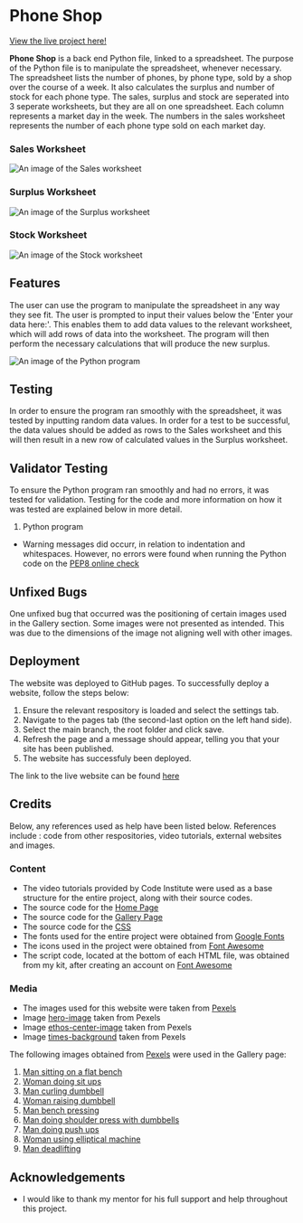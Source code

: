# Phone Shop

[View the live project here!](https://phone-shop-python.herokuapp.com/)

**Phone Shop** is a back end Python file, linked to a spreadsheet. The purpose of the Python file is to manipulate the spreadsheet, whenever necessary. The spreadsheet lists the number of phones, by phone type, sold by a shop over the course of a week. It also calculates the surplus and number of stock for each phone type. The sales, surplus and stock are seperated into 3 seperate worksheets, but they are all on one spreadsheet. Each column represents a market day in the week. The numbers in the sales worksheet represents the number of each phone type sold on each market day.

### Sales Worksheet
![An image of the Sales worksheet](assets/images/Sales%20worksheet.png)

### Surplus Worksheet
![An image of the Surplus worksheet](assets/images/Surplus%20worksheet.png)

### Stock Worksheet
![An image of the Stock worksheet](assets/images/Stock%20worksheet.png)

## Features

The user can use the program to manipulate the spreadsheet in any way they see fit. The user is prompted to input their values below the 'Enter your data here:'. This enables them to add data values to the relevant worksheet, which will add rows of data into the worksheet. The program will then perform the necessary calculations that will produce the new surplus.

![An image of the Python program](assets/images/Python%20Program.png)


## Testing

In order to ensure the program ran smoothly with the spreadsheet, it was tested by inputting random data values. In order for a test to be successful, the data values should be added as rows to the Sales worksheet and this will then result in a new row of calculated values in the Surplus worksheet.

## Validator Testing

To ensure the Python program ran smoothly and had no errors, it was tested for validation. Testing for the code and more information on how it was tested are explained below in more detail.

1. Python program 
-  Warning messages did occurr, in relation to indentation and whitespaces. However, no errors were found when running the Python code on the [PEP8 online check](http://pep8online.com/)


## Unfixed Bugs

One unfixed bug that occurred was the positioning of certain images used in the Gallery section. Some images were not presented as intended. This was due to the dimensions of the image not aligning well with other images.

## Deployment

The website was deployed to GitHub pages. To successfully deploy a website, follow the steps below:

1. Ensure the relevant respository is loaded and select the settings tab.
2. Navigate to the pages tab (the second-last option on the left hand side).
3. Select the main branch, the root folder and click save.
4. Refresh the page and a message should appear, telling you that your site has been published.
5. The website has successfuly been deployed. 

The link to the live website can be found [here](https://mohamed-hagabdalla.github.io/Portfolio-One-New/)


## Credits

Below, any references used as help have been listed below. References include : code from other respositories, video tutorials, external websites and images. 

### Content

- The video tutorials provided by Code Institute were used as a base structure for the entire project, along with their source codes.
- The source code for the [Home Page](https://github.com/Code-Institute-Solutions/love-running-2.0-sourcecode/blob/main/08-responsive-elements/05-responsive-gallery/index.html)
- The source code for the [Gallery Page](https://github.com/Code-Institute-Solutions/love-running-2.0-sourcecode/blob/main/08-responsive-elements/05-responsive-gallery/gallery.html)
- The source code for the [CSS](https://github.com/Code-Institute-Solutions/love-running-2.0-sourcecode/blob/main/08-responsive-elements/05-responsive-gallery/assets/css/style.css)
- The fonts used for the entire project were obtained from [Google Fonts](https://fonts.google.com/)
- The icons used in the project were obtained from [Font Awesome](https://www.fontawesome.com/)
- The script code, located at the bottom of each HTML file, was obtained from my kit, after creating an account on [Font Awesome](https://fontawesome.com/kits/749939eb6c/use)

### Media 

- The images used for this website were taken from [Pexels](https://www.pexels.com/)
- Image [hero-image](https://www.pexels.com/photo/man-lifting-barbel-17840/) taken from Pexels
- Image [ethos-center-image](https://www.pexels.com/photo/man-holding-barbell-1431282/) taken from Pexels
- Image [times-background](https://www.pexels.com/photo/bridge-over-river-in-city-258117/) taken from Pexels

The following images obtained from [Pexels](https://www.pexels.com/) were used in the Gallery page: 

1. [Man sitting on a flat bench](https://www.pexels.com/photo/man-sitting-on-flat-bench-3490348/)
2. [Woman doing sit ups](https://www.pexels.com/photo/woman-doing-sit-ups-3076516/)
3. [Man curling dumbbell](https://www.pexels.com/photo/man-in-white-tank-top-and-grey-shorts-lifting-dumbbell-3838389/)
4. [Woman raising dumbbell ](https://www.pexels.com/photo/photo-of-woman-sitting-and-raising-dumbbells-2475875/)
5. [Man bench pressing](https://www.pexels.com/photo/muscular-sportsman-training-with-heavy-barbell-during-weightlifting-workout-in-modern-gym-3837781/)
6. [Man doing shoulder press with dumbbells](https://www.pexels.com/photo/man-exercising-at-a-gym-4164759/)
7. [Man doing push ups](https://www.pexels.com/photo/photo-of-man-doing-push-ups-using-yellow-kettlebell-4720269/)
8. [Woman using elliptical machine](https://www.pexels.com/photo/exhausted-young-obese-woman-training-on-elliptical-machine-with-support-of-asian-male-instructor-6551093/)
9. [Man deadlifting](https://www.pexels.com/photo/man-lifting-a-barbell-4720776/)

## Acknowledgements

- I would like to thank my mentor for his full support and help throughout this project.